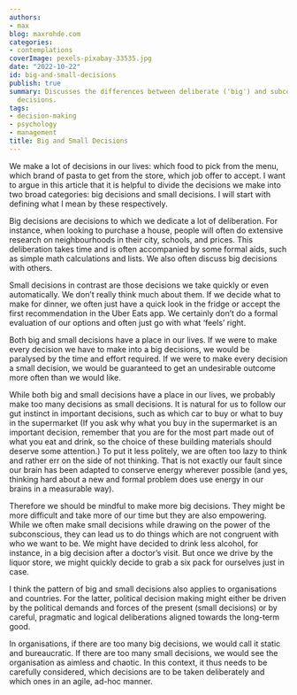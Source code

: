 ```yaml
---
authors:
- max
blog: maxrohde.com
categories:
- contemplations
coverImage: pexels-pixabay-33535.jpg
date: "2022-10-22"
id: big-and-small-decisions
publish: true
summary: Discusses the differences between deliberate ('big') and subconsious ('small')
  decisions.
tags:
- decision-making
- psychology
- management
title: Big and Small Decisions
---
```


We make a lot of decisions in our lives: which food to pick from the menu, which brand of pasta to get from the store, which job offer to accept. I want to argue in this article that it is helpful to divide the decisions we make into two broad categories: big decisions and small decisions. I will start with defining what I mean by these respectively.

Big decisions are decisions to which we dedicate a lot of deliberation. For instance, when looking to purchase a house, people will often do extensive research on neighbourhoods in their city, schools, and prices. This deliberation takes time and is often accompanied by some formal aids, such as simple math calculations and lists. We also often discuss big decisions with others.

Small decisions in contrast are those decisions we take quickly or even automatically. We don’t really think much about them. If we decide what to make for dinner, we often just have a quick look in the fridge or accept the first recommendation in the Uber Eats app. We certainly don’t do a formal evaluation of our options and often just go with what ‘feels’ right.

Both big and small decisions have a place in our lives. If we were to make every decision we have to make into a big decisions, we would be paralysed by the time and effort required. If we were to make every decision a small decision, we would be guaranteed to get an undesirable outcome more often than we would like.

While both big and small decisions have a place in our lives, we probably make too many decisions as small decisions. It is natural for us to follow our gut instinct in important decisions, such as which car to buy or what to buy in the supermarket (If you ask why what you buy in the supermarket is an important decision, remember that you are for the most part made out of what you eat and drink, so the choice of these building materials should deserve some attention.) To put it less politely, we are often too lazy to think and rather err on the side of not thinking. That is not exactly our fault since our brain has been adapted to conserve energy wherever possible (and yes, thinking hard about a new and formal problem does use energy in our brains in a measurable way).

Therefore we should be mindful to make more big decisions. They might be more difficult and take more of our time but they are also empowering. While we often make small decisions while drawing on the power of the subconscious, they can lead us to do things which are not congruent with who we want to be. We might have decided to drink less alcohol, for instance, in a big decision after a doctor’s visit. But once we drive by the liquor store, we might quickly decide to grab a six pack for ourselves just in case.

I think the pattern of big and small decisions also applies to organisations and countries. For the latter, political decision making might either be driven by the political demands and forces of the present (small decisions) or by careful, pragmatic and logical deliberations aligned towards the long-term good.

In organisations, if there are too many big decisions, we would call it static and bureaucratic. If there are too many small decisions, we would see the organisation as aimless and chaotic. In this context, it thus needs to be carefully considered, which decisions are to be taken deliberately and which ones in an agile, ad-hoc manner.